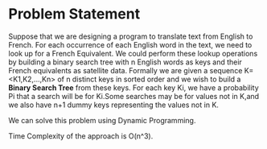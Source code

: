 # Problem Statement

Suppose that we are designing a program to translate text from English to French. For each occurrence of each English word in the text, we need to look up for a French Equivalent.
We could perform these lookup operations by building a binary search tree with n English words as keys and their French equivalents as satellite data.
Formally we are given a sequence K=<K1,K2,...,Kn> of n distinct keys in sorted order and we wish to build a **Binary Search Tree** from these keys.
For each key Ki, we have a probability Pi that a search will be for Ki.Some searches may be for values not in K,and we also have n+1 dummy keys representing the values not in K.

We can solve this problem using Dynamic Programming.

Time Complexity of the approach is O(n^3).
